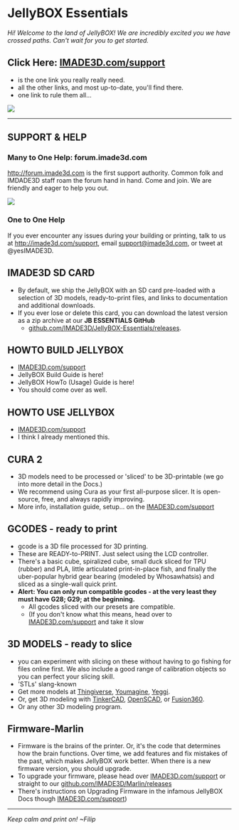 # JellyBOX Essentials

_Hi! Welcome to the land of JellyBOX!_
_We are incredibly excited you we have crossed paths. Can't wait for you to get started._

## Click Here: [IMADE3D.com/support](http://IMADE3D.com/support)
- is the one link you really really need.
- all the other links, and most up-to-date, you'll find there.
 - one link to rule them all...

![](http://i.imgur.com/qCm9hNr.png)

<hr>

## SUPPORT & HELP

### Many to One Help: forum.imade3d.com

http://forum.imade3d.com is the first support authority. Common folk and IMDADE3D staff roam the forum hand in hand. Come and join. We are friendly and eager to help you out.

![](http://i.imgur.com/m1aCHV9.png)

### One to One Help
If you ever encounter any issues during your building or printing, talk to us at http://imade3d.com/support, email support@imade3d.com, or tweet at @yesIMADE3D.


<div class="page-break"></div>

## IMADE3D SD CARD
- By default, we ship the JellyBOX with an SD card pre-loaded with a selection of 3D models, ready-to-print files, and links to documentation and additional downloads.
- If you ever lose or delete this card, you can download the latest version as a zip archive at our **JB ESSENTIALS GitHub**
  -  [github.com/IMADE3D/JellyBOX-Essentials/releases](https://github.com/IMADE3D/JellyBOX-Essentials/releases).

## HOWTO BUILD JELLYBOX
- [IMADE3D.com/support](http://IMADE3D.com/support)
- JellyBOX Build Guide is here!
- JellyBOX HowTo (Usage) Guide is here!
- You should come over as well.

## HOWTO USE JELLYBOX
- [IMADE3D.com/support](http://IMADE3D.com/support)
- I think I already mentioned this.

## CURA 2
- 3D models need to be processed or 'sliced' to be 3D-printable (we go into more detail in the Docs.)
- We recommend using Cura as your first all-purpose slicer. It is open-source, free, and always rapidly improving.
- More info, installation guide, setup... on the [IMADE3D.com/support](http://IMADE3D.com/support)

## GCODES - ready to print
- gcode is a 3D file processed for 3D printing.
- These are READY-to-PRINT. Just select using the LCD controller.
- There's a basic cube, spiralized cube, small duck sliced for TPU (rubber) and PLA, little articulated print-in-place fish, and finally the uber-popular hybrid gear bearing (modeled by Whosawhatsis) and sliced as a single-wall quick print.
- **Alert: You can only run compatible gcodes - at the very least they must have G28; G29; at the beginning.**
  - All gcodes sliced with our presets are compatible.
  - (If you don't know what this means, head over to [IMADE3D.com/support](http://IMADE3D.com/support) and take it slow

<div class="page-break"></div>

## 3D MODELS - ready to slice
  - you can experiment with slicing on these without having to go fishing for files online first. We also include a good range of calibration objects so you can perfect your slicing skill.
  - 'STLs' slang-known
  - Get more models at [Thingiverse](http://www.thingiverse.com/), [Youmagine](https://www.youmagine.com/), [Yeggi](http://www.yeggi.com/).
  - Or, get 3D modeling with [TinkerCAD](https://www.tinkercad.com/), [OpenSCAD](http://www.openscad.org/), or [Fusion360](http://www.autodesk.com/products/fusion-360/overview).
  - Or any other 3D modeling program.

## Firmware-Marlin
- Firmware is the brains of the printer. Or, it's the code that determines how the brain functions. Over time, we add features and fix mistakes of the past, which makes JellyBOX work better. When there is a new firmware version, you should upgrade.
- To upgrade your firmware, please head over [IMADE3D.com/support](http://IMADE3D.com/support) or straight to our [github.com/IMADE3D/Marlin/releases](https://github.com/IMADE3D/Marlin/releases)
- There's instructions on Upgrading Firmware in the infamous JellyBOX Docs though [IMADE3D.com/support](http://IMADE3D.com/support))

<hr>

_Keep calm and print on!_
_~Filip_
